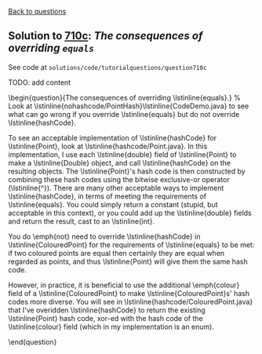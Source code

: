 [Back to questions](../README.md)

## Solution to [710c](../questions/710c): *The consequences of overriding `equals`*

See code at `solutions/code/tutorialquestions/question710c`

TODO: add content

\begin{question}{The consequences of overriding \lstinline{equals}.}
%
Look at \lstinline{nohashcode/PointHash}\lstinline{CodeDemo.java} to see what can go wrong if you override \lstinline{equals}
but do not override \lstinline{hashCode}.

To see an acceptable implementation of \lstinline{hashCode} for \lstinline{Point}, look at \lstinline{hashcode/Point.java}.
In this implementation, I use each \lstinline{double} field of \lstinline{Point} to make a \lstinline{Double} object,
and call \lstinline{hashCode} on the resulting objects.  The \lstinline{Point}'s hash code is then constructed by combining
these hash codes using the bitwise exclusive-or operator (\lstinline{^}).  There are many other acceptable ways to implement
\lstinline{hashCode}, in terms of meeting the requirements of \lstinline{equals}.  You could simply return a constant (stupid,
but acceptable in this context), or you could add up the \lstinline{double} fields and return the result, cast to an \lstinline{int}.

You do \emph{not} need to override \lstinline{hashCode} in \lstinline{ColouredPoint} for the requirements of \lstinline{equals} to be
met: if two coloured points are equal then certainly they are equal when regarded as points, and thus \lstinline{Point} will give them
the same hash code.

However, in practice, it is beneficial to use the additional \emph{colour} field of a \lstinline{ColouredPoint} to make \lstinline{ColouredPoint}s'
hash codes more diverse.  You will see in \lstinline{hashcode/ColouredPoint.java} that I've overidden \lstinline{hashCode} to return the existing
\lstinline{Point} hash code, xor-ed with the hash code of the \lstinline{colour} field (which in my implementation is an enum).

\end{question}
